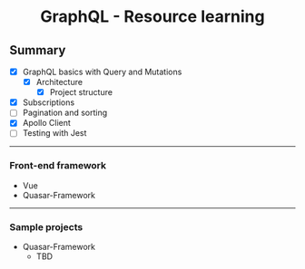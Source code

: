 # <p align="center">GraphQL - Resource learning</p>

## Summary

- [x] GraphQL basics with Query and Mutations
  - [x] Architecture
    - [x] Project structure
- [X] Subscriptions
- [ ] Pagination and sorting
- [X] Apollo Client
- [ ] Testing with Jest

---

### Front-end framework

- Vue
- Quasar-Framework

---

### Sample projects
  
- Quasar-Framework
  - TBD
